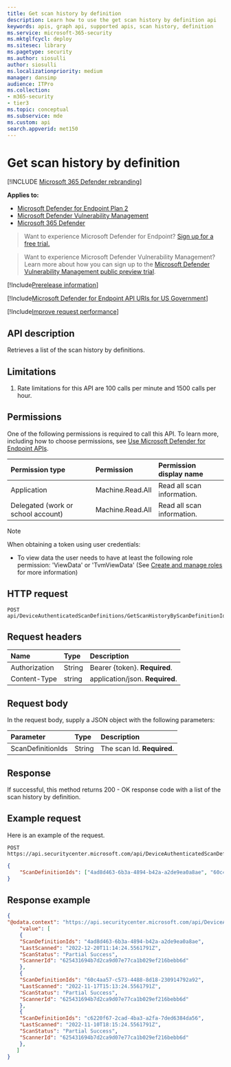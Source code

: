 ```yaml
---
title: Get scan history by definition
description: Learn how to use the get scan history by definition api
keywords: apis, graph api, supported apis, scan history, definition
ms.service: microsoft-365-security
ms.mktglfcycl: deploy
ms.sitesec: library
ms.pagetype: security
ms.author: siosulli
author: siosulli
ms.localizationpriority: medium
manager: dansimp
audience: ITPro
ms.collection: 
- m365-security
- tier3
ms.topic: conceptual
ms.subservice: mde
ms.custom: api
search.appverid: met150
---
```


# Get scan history by definition

[!INCLUDE [Microsoft 365 Defender rebranding](../../includes/microsoft-defender.md)]

**Applies to:**

- [Microsoft Defender for Endpoint Plan 2](https://go.microsoft.com/fwlink/p/?linkid=2154037)
- [Microsoft Defender Vulnerability Management](../defender-vulnerability-management/index.yml)
- [Microsoft 365 Defender](https://go.microsoft.com/fwlink/?linkid=2118804)

> Want to experience Microsoft Defender for Endpoint? [Sign up for a free trial.](https://signup.microsoft.com/create-account/signup?products=7f379fee-c4f9-4278-b0a1-e4c8c2fcdf7e&ru=https://aka.ms/MDEp2OpenTrial?ocid=docs-wdatp-exposedapis-abovefoldlink)

> Want to experience Microsoft Defender Vulnerability Management? Learn more about how you can sign up to the [Microsoft Defender Vulnerability Management public preview trial](../defender-vulnerability-management/get-defender-vulnerability-management.md).

[!Include[Prerelease information](../../includes/prerelease.md)]

[!Include[Microsoft Defender for Endpoint API URIs for US Government](../../includes/microsoft-defender-api-usgov.md)]

[!Include[Improve request performance](../../includes/improve-request-performance.md)]

## API description

Retrieves a list of the scan history by definitions.

## Limitations

1. Rate limitations for this API are 100 calls per minute and 1500 calls per hour.

## Permissions

One of the following permissions is required to call this API. To learn more, including how to choose permissions, see [Use Microsoft Defender for Endpoint APIs](apis-intro.md).

Permission type|Permission|Permission display name
:---|:---|:---
Application|Machine.Read.All| Read all scan information.
Delegated (work or school account)|Machine.Read.All|Read all scan information.

> [!NOTE]
> When obtaining a token using user credentials:
>
> - To view data the user needs to have at least the following role permission: 'ViewData' or 'TvmViewData' (See [Create and manage roles](user-roles.md) for more information)

## HTTP request

```http
POST api/DeviceAuthenticatedScanDefinitions/GetScanHistoryByScanDefinitionId
```

## Request headers

Name|Type|Description
:---|:---|:---
Authorization|String|Bearer {token}. **Required**.
Content-Type|string|application/json. **Required**.

## Request body

In the request body, supply a JSON object with the following parameters:

Parameter|Type|Description
:---|:---|:---
ScanDefinitionIds |String|The scan Id. **Required**.

## Response

If successful, this method returns 200 - OK response code with a list of the scan history by definition.

## Example request

Here is an example of the request.

```http
POST https://api.securitycenter.microsoft.com/api/DeviceAuthenticatedScanDefinitions/GetScanHistoryByScanDefinitionId
```

```json
{
    "ScanDefinitionIds": ["4ad8d463-6b3a-4894-b42a-a2de9ea0a8ae", "60c4aa57-c573-4488-8d18-230914792a92", "c6220f67-2cad-4ba3-a2fa-7ded6384da56"]
}
```

## Response example

```json
{
"@odata.context": "https://api.securitycenter.microsoft.com/api/DeviceAuthenticatedScanDefinitions/GetScanHistoryByScanDefinitionId",
    "value": [
    {
    "ScanDefinitionIds": "4ad8d463-6b3a-4894-b42a-a2de9ea0a8ae",
    "LastScanned": "2022-12-20T11:14:24.5561791Z",
    "ScanStatus": "Partial Success",
    "ScannerId": "625431694b7d2ca9d07e77ca1b029ef216bebb6d"
    },
    {
    "ScanDefinitionIds": "60c4aa57-c573-4488-8d18-230914792a92",
    "LastScanned": "2022-11-17T15:13:24.5561791Z",
    "ScanStatus": "Partial Success",
    "ScannerId": "625431694b7d2ca9d07e77ca1b029ef216bebb6d"
    },
    {
    "ScanDefinitionIds": "c6220f67-2cad-4ba3-a2fa-7ded6384da56",
    "LastScanned": "2022-11-10T18:15:24.5561791Z",
    "ScanStatus": "Partial Success",
    "ScannerId": "625431694b7d2ca9d07e77ca1b029ef216bebb6d"
    },
   ]
}

```
